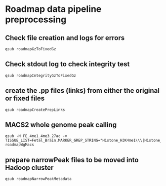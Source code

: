 # Roadmap data pipeline preprocessing

## Check file creation and logs for errors
```
qsub roadmapGzToFixedGz
```

## Check stdout log to check integrity test
```
qsub roadmapIntegrityGzToFixedGz
```

## create the .pp files (links) from either the original or fixed files
```
qsub roadmapCreatePrepLinks
```

## MACS2 whole genome peak calling
```
qsub -N FE_4me1_4me3_27ac -v TISSUE_LIST=Fetal_Brain,MARKER_GREP_STRING="Histone_H3K4me1\\\|Histone_H3K4me3\\\|Histone_H3K27ac" roadmapWgMacs
```

## prepare narrowPeak files to be moved into Hadoop cluster
```
qsub roadmapNarrowPeakMetadata
```

